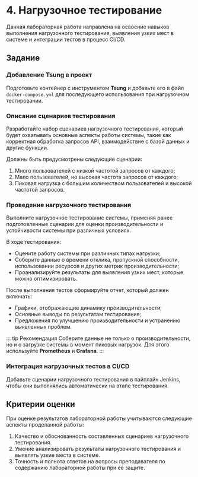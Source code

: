 # 4. Нагрузочное тестирование

Данная лабораторная работа направлена на освоение навыков выполнения нагрузочного тестирования, выявления узких мест в системе и интеграции тестов в процесс CI/CD.

## Задание

### Добавление Tsung в проект

Подготовьте контейнер с инструментом **Tsung** и добавьте его в файл `docker-compose.yml` для последующего использования при нагрузочном тестировании.

### Описание сценариев тестирования

Разработайте набор сценариев нагрузочного тестирования, который будет охватывать основные аспекты работы системы, такие как корректная обработка запросов API, взаимодействие с базой данных и другие функции.

Должны быть предусмотрены следующие сценарии:

1. Много пользователей с низкой частотой запросов от каждого;
2. Мало пользователей, но высокая частота запросов от каждого;
3. Пиковая нагрузка с большим количеством пользователей и высокой частотой запросов.

### Проведение нагрузочного тестирования

Выполните нагрузочное тестирование системы, применяя ранее подготовленные сценарии для оценки производительности и устойчивости системы при различных условиях. 

В ходе тестирования:
- Оцените работу системы при различных типах нагрузки;
- Соберите данные о времени отклика, пропускной способности, использовании ресурсов и других метрик производительности;
- Проанализируйте результаты для выявления узких мест, которые можно оптимизировать.

После выполнения тестов сформируйте отчет, который должен включать:
- Графики, отображающие динамику производительности;
- Основные выводы по результатам тестирования;
- Предложения по улучшению производительности и устранению выявленных проблем.

::: tip Рекомендация
Соберите данные не только о производительности, но и о загрузке системы в момент пиковых нагрузок. Для этого используйте **Prometheus** и **Grafana**.
:::

### Интеграция нагрузочных тестов в CI/CD

Добавьте сценарии нагрузочного тестирования в пайплайн Jenkins, чтобы они выполнялись автоматически на этапе тестирования.

## Критерии оценки

При оценке результатов лабораторной работы учитываются следующие аспекты проделанной работы:

1. Качество и обоснованность составленных сценариев нагрузочного тестирования.
1. Умение анализировать результаты нагрузочного тестирования и выявлять узкие места в системе. 
1. Точность и полнота ответов на вопросы преподавателя по содержанию лабораторной работы при ее защите.
